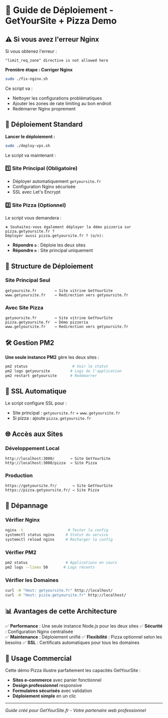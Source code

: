 # 🚀 Guide de Déploiement - GetYourSite + Pizza Demo

## ⚠️ Si vous avez l'erreur Nginx

Si vous obtenez l'erreur :
```
"limit_req_zone" directive is not allowed here
```

**Première étape : Corriger Nginx**
```bash
sudo ./fix-nginx.sh
```

Ce script va :
- Nettoyer les configurations problématiques
- Ajouter les zones de rate limiting au bon endroit
- Redémarrer Nginx proprement

## 🚀 Déploiement Standard

**Lancer le déploiement :**
```bash
sudo ./deploy-vps.sh
```

Le script va maintenant :

### 1️⃣ **Site Principal (Obligatoire)**
- Déployer automatiquement `getyoursite.fr`
- Configuration Nginx sécurisée
- SSL avec Let's Encrypt

### 2️⃣ **Site Pizza (Optionnel)**  
Le script vous demandera :
```
➕ Souhaitez-vous également déployer la démo pizzeria sur pizza.getyoursite.fr ?
Déployer aussi pizza.getyoursite.fr ? (o/n):
```

- **Répondre `o`** : Déploie les deux sites
- **Répondre `n`** : Site principal uniquement

## 📂 Structure de Déploiement

### Site Principal Seul
```
getyoursite.fr        → Site vitrine GetYourSite
www.getyoursite.fr    → Redirection vers getyoursite.fr
```

### Avec Site Pizza
```
getyoursite.fr        → Site vitrine GetYourSite  
pizza.getyoursite.fr  → Démo pizzeria
www.getyoursite.fr    → Redirection vers getyoursite.fr
```

## 🛠️ Gestion PM2

**Une seule instance PM2** gère les deux sites :
```bash
pm2 status                    # Voir le statut
pm2 logs getyoursite         # Logs de l'application
pm2 restart getyoursite      # Redémarrer
```

## 🔐 SSL Automatique

Le script configure SSL pour :
- Site principal : `getyoursite.fr` + `www.getyoursite.fr`
- Si pizza : ajoute `pizza.getyoursite.fr`

## 🌐 Accès aux Sites

### Développement Local
```
http://localhost:3000/       → Site GetYourSite
http://localhost:3000/pizza  → Site Pizza
```

### Production
```
https://getyoursite.fr/       → Site GetYourSite
https://pizza.getyoursite.fr/ → Site Pizza
```

## 🔧 Dépannage

### Vérifier Nginx
```bash
nginx -t                    # Tester la config
systemctl status nginx     # Statut du service
systemctl reload nginx     # Recharger la config
```

### Vérifier PM2
```bash
pm2 status                 # Applications en cours
pm2 logs --lines 50       # Logs récents
```

### Vérifier les Domaines
```bash
curl -H "Host: getyoursite.fr" http://localhost/
curl -H "Host: pizza.getyoursite.fr" http://localhost/
```

## 📊 Avantages de cette Architecture

✅ **Performance** : Une seule instance Node.js pour les deux sites
✅ **Sécurité** : Configuration Nginx centralisée  
✅ **Maintenance** : Déploiement unifié
✅ **Flexibilité** : Pizza optionnel selon les besoins
✅ **SSL** : Certificats automatiques pour tous les domaines

## 🎯 Usage Commercial

Cette démo Pizza illustre parfaitement les capacités GetYourSite :
- **Sites e-commerce** avec panier fonctionnel
- **Design professionnel** responsive
- **Formulaires sécurisés** avec validation
- **Déploiement simple** en un clic

---

*Guide créé pour GetYourSite.fr - Votre partenaire web professionnel*